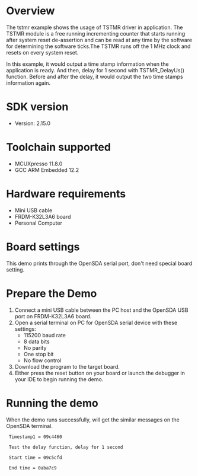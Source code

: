 Overview
========

The tstmr example shows the usage of TSTMR driver in application. The TSTMR module is a free running incrementing counter that starts running after system reset de-assertion and can be read at any time by the software for determining the software ticks.The TSTMR runs off the 1 MHz clock and resets on every system reset.

In this example, it would output a time stamp information when the application is ready. And then, delay for 1 second with TSTMR_DelayUs() function. Before and after the delay, it would output the two time stamps information again.


SDK version
===========
- Version: 2.15.0

Toolchain supported
===================
- MCUXpresso  11.8.0
- GCC ARM Embedded  12.2

Hardware requirements
=====================
- Mini USB cable
- FRDM-K32L3A6 board
- Personal Computer

Board settings
==============
This demo prints through the OpenSDA serial port, don't need special board setting.

Prepare the Demo
================
1. Connect a mini USB cable between the PC host and the OpenSDA USB port on FRDM-K32L3A6 board.
2. Open a serial terminal on PC for OpenSDA serial device with these settings:
   - 115200 baud rate
   - 8 data bits
   - No parity
   - One stop bit
   - No flow control
3. Download the program to the target board.
4. Either press the reset button on your board or launch the debugger in your IDE to begin running
   the demo.

Running the demo
================
When the demo runs successfully, will get the similar messages on the OpenSDA terminal.

~~~~~~~~~~~~~~~~~~~~~~
 Timestamp1 = 09c4460

 Test the delay function, delay for 1 second

 Start time = 09c5cfd

 End time = 0aba7c9
~~~~~~~~~~~~~~~~~~~~~~
